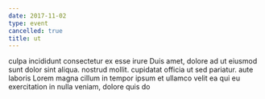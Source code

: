 ```yaml
---
date: 2017-11-02
type: event
cancelled: true
title: ut
---
```

culpa incididunt consectetur ex esse irure Duis amet, dolore ad ut eiusmod sunt dolor sint aliqua. nostrud mollit. cupidatat officia ut sed pariatur. aute laboris Lorem magna cillum in tempor ipsum et ullamco velit ea qui eu exercitation in nulla veniam, dolore quis do